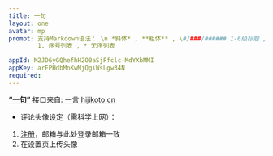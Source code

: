 ```yaml
---
title: 一句
layout: one
avatar: mp
prompt: 支持Markdown语法： \n *斜体* , **粗体** , \#/###/###### 1-6级标题 , *** = 水平线 , ~~删除线~~ , > 引用内容 , `代码块` \n
        1. 序号列表 , * 无序列表 

appId: M2JD6yGQhefhH2O0aSjFfclc-MdYXbMMI
appKey: arEPHdbMnKwMjQgiWsLgw34N
required: 
---
```

**[“一句”](/one)** 接口来自: <a href="https://hitokoto.cn/">一言 hijikoto.cn</a>

* 评论头像设定（需科学上网）：
1. [注册](https://wordpress.com/start/wpcc/oauth2-user/zh-cn)，邮箱与此处登录邮箱一致
2. 在设置页上传头像